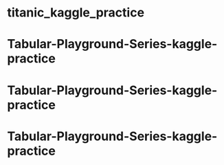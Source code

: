 # titanic_kaggle_practice
# Tabular-Playground-Series-kaggle-practice
# Tabular-Playground-Series-kaggle-practice
# Tabular-Playground-Series-kaggle-practice

